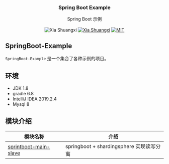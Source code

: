 <!-- <p align="center">
  <a href="https://getbootstrap.com/">
    <img src="https://getbootstrap.com/docs/5.0/assets/brand/bootstrap-logo-shadow.png" alt="Bootstrap logo" width="200" height="165">
  </a>
</p> -->

<h3 align="center">Spring Boot Example</h3>

<p align="center">
  Spring Boot 示例
  <br>
  <br>
  <img alt="Xia Shuangxi" src="https://travis-ci.org/xiashuangxi/SpringBoot-Example.svg?branch=main"/>  
  <a href="https://github.com/xiashuangxi"><img alt="Xia Shuangxi" src="https://img.shields.io/badge/author-Xia%20Shuangxi-blue"/></a>
  <a href="https://github.com/xiashuangxi/SpringBoot-Example/blob/main/LICENSE"><img alt="MIT" src="https://img.shields.io/badge/license-MIT-blue"/></a>

</p>


## SpringBoot-Example
`SpringBoot-Example` 是一个集合了各种示例的项目。

## 环境
- JDK 1.8
- gradle 6.8
- IntelliJ IDEA 2019.2.4
- Mysql 8

## 模块介绍
|模块名称|介绍|
|-|-|
|[sprintboot-main-slave]|springboot + shardingsphere 实现读写分离|

[sprintboot-main-slave]: [https://github.com/xiashuangxi/SpringBoot-Example/tree/main/springboot-main-slave